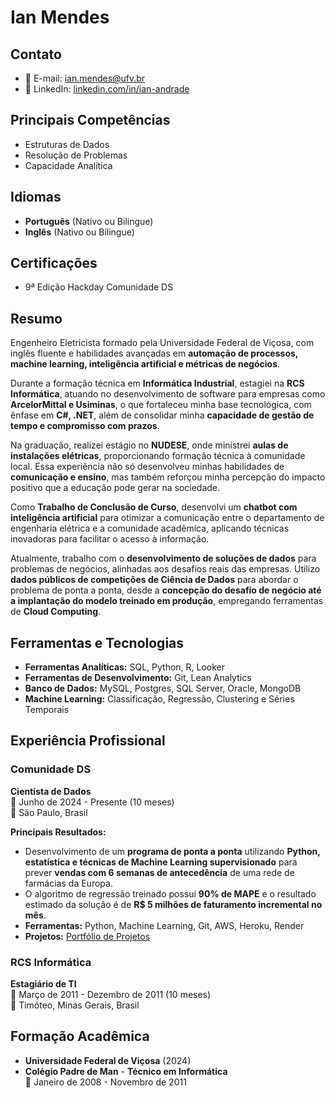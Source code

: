 # Ian Mendes

## Contato
- 📧 E-mail: [ian.mendes@ufv.br](mailto:ian.mendes@ufv.br)
- 🔗 LinkedIn: [linkedin.com/in/ian-andrade](https://www.linkedin.com/in/ian-andrade)

## Principais Competências
- Estruturas de Dados
- Resolução de Problemas
- Capacidade Analítica

## Idiomas
- **Português** (Nativo ou Bilingue)
- **Inglês** (Nativo ou Bilingue)

## Certificações
- 9ª Edição Hackday Comunidade DS

## Resumo
Engenheiro Eletricista formado pela Universidade Federal de Viçosa, com inglês fluente e habilidades avançadas em **automação de processos, machine learning, inteligência artificial e métricas de negócios**.

Durante a formação técnica em **Informática Industrial**, estagiei na **RCS Informática**, atuando no desenvolvimento de software para empresas como **ArcelorMittal e Usiminas**, o que fortaleceu minha base tecnológica, com ênfase em **C#, .NET**, além de consolidar minha **capacidade de gestão de tempo e compromisso com prazos**.

Na graduação, realizei estágio no **NUDESE**, onde ministrei **aulas de instalações elétricas**, proporcionando formação técnica à comunidade local. Essa experiência não só desenvolveu minhas habilidades de **comunicação e ensino**, mas também reforçou minha percepção do impacto positivo que a educação pode gerar na sociedade.

Como **Trabalho de Conclusão de Curso**, desenvolvi um **chatbot com inteligência artificial** para otimizar a comunicação entre o departamento de engenharia elétrica e a comunidade acadêmica, aplicando técnicas inovadoras para facilitar o acesso à informação.

Atualmente, trabalho com o **desenvolvimento de soluções de dados** para problemas de negócios, alinhadas aos desafios reais das empresas. Utilizo **dados públicos de competições de Ciência de Dados** para abordar o problema de ponta a ponta, desde a **concepção do desafio de negócio até a implantação do modelo treinado em produção**, empregando ferramentas de **Cloud Computing**.

## Ferramentas e Tecnologias
- **Ferramentas Analíticas:** SQL, Python, R, Looker
- **Ferramentas de Desenvolvimento:** Git, Lean Analytics
- **Banco de Dados:** MySQL, Postgres, SQL Server, Oracle, MongoDB
- **Machine Learning:** Classificação, Regressão, Clustering e Séries Temporais

## Experiência Profissional

### Comunidade DS
**Cientista de Dados**  
📅 Junho de 2024 - Presente (10 meses)  
📍 São Paulo, Brasil  

**Principais Resultados:**  
- Desenvolvimento de um **programa de ponta a ponta** utilizando **Python, estatística e técnicas de Machine Learning supervisionado** para prever **vendas com 6 semanas de antecedência** de uma rede de farmácias da Europa.
- O algoritmo de regressão treinado possui **90% de MAPE** e o resultado estimado da solução é de **R$ 5 milhões de faturamento incremental no mês**.
- **Ferramentas:** Python, Machine Learning, Git, AWS, Heroku, Render
- **Projetos:** [Portfólio de Projetos](https://ianandmendesds.github.io/portifolio_projetos/)

### RCS Informática
**Estagiário de TI**  
📅 Março de 2011 - Dezembro de 2011 (10 meses)  
📍 Timóteo, Minas Gerais, Brasil  

## Formação Acadêmica
- **Universidade Federal de Viçosa** (2024)
- **Colégio Padre de Man** - **Técnico em Informática**  
📅 Janeiro de 2008 - Novembro de 2011

